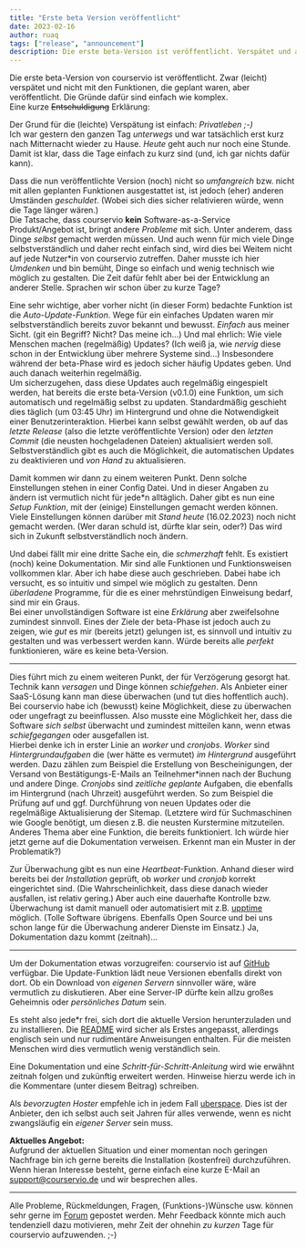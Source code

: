 ```yaml
---
title: "Erste beta Version veröffentlicht"
date: 2023-02-16
author: ruaq
tags: ["release", "announcement"]
description: Die erste beta-Version ist veröffentlicht. Verspätet und anders als geplant aber veröffentlicht. Sprechen wir über Hintergründe und Zukunft.
---
```


Die erste beta-Version von courservio ist veröffentlicht. Zwar (leicht) verspätet und nicht mit den Funktionen, die geplant waren, aber veröffentlicht. Die Gründe dafür sind einfach wie komplex.  
Eine kurze ~~Entschuldigung~~ Erklärung:

Der Grund für die (leichte) Verspätung ist einfach: *Privatleben ;-)*  
Ich war gestern den ganzen Tag *unterwegs* und war tatsächlich erst kurz nach Mitternacht wieder zu Hause. *Heute* geht auch nur noch eine Stunde. Damit ist klar, dass die Tage einfach zu kurz sind (und, ich gar nichts dafür kann).

Dass die nun veröffentlichte Version (noch) nicht so *umfangreich* bzw. nicht mit allen geplanten Funktionen ausgestattet ist, ist jedoch (eher) anderen Umständen *geschuldet*. (Wobei sich dies sicher relativieren würde, wenn die Tage länger wären.)  
Die Tatsache, dass courservio **kein** Software-as-a-Service Produkt/Angebot ist, bringt andere *Probleme* mit sich. Unter anderem, dass Dinge *selbst* gemacht werden müssen. Und auch wenn für mich viele Dinge selbstverständlich und daher recht einfach sind, wird dies bei Weitem nicht auf jede Nutzer\*in von courservio zutreffen. Daher musste ich hier *Umdenken* und bin bemüht, Dinge so einfach und wenig technisch wie möglich zu gestalten. Die Zeit dafür fehlt aber bei der Entwicklung an anderer Stelle. Sprachen wir schon über zu kurze Tage?

Eine sehr wichtige, aber vorher nicht (in dieser Form) bedachte Funktion ist die *Auto-Update-Funktion*. Wege für ein einfaches Updaten waren mir selbstverständlich bereits zuvor bekannt und bewusst. *Einfach* aus meiner Sicht. (git ein Begriff? Nicht? Das meine ich...) Und mal ehrlich: Wie viele Menschen machen (regelmäßig) Updates? (Ich weiß ja, wie *nervig* diese schon in der Entwicklung über mehrere Systeme sind...) Insbesondere während der beta-Phase wird es jedoch sicher häufig Updates geben. Und auch danach weiterhin regelmäßig.  
Um sicherzugehen, dass diese Updates auch regelmäßig eingespielt werden, hat bereits die erste beta-Version (v0.1.0) eine Funktion, um sich automatisch und regelmäßig selbst zu updaten. Standardmäßig geschieht dies täglich (um 03:45 Uhr) im Hintergrund und ohne die Notwendigkeit einer Benutzerinteraktion. Hierbei kann selbst gewählt werden, ob auf das *letzte Release* (also die letzte veröffentlichte Version) oder den *letzten Commit* (die neusten hochgeladenen Dateien) aktualisiert werden soll. Selbstverständlich gibt es auch die Möglichkeit, die automatischen Updates zu deaktivieren und *von Hand* zu aktualisieren.

Damit kommen wir dann zu einem weiteren Punkt. Denn solche Einstellungen stehen in einer Config Datei. Und in dieser Angaben zu ändern ist vermutlich nicht für jede\*n alltäglich. Daher gibt es nun eine *Setup Funktion*, mit der (einige) Einstellungen gemacht werden können. Viele Einstellungen können darüber mit *Stand heute* (16.02.2023) noch nicht gemacht werden. (Wer daran schuld ist, dürfte klar sein, oder?) Das wird sich in Zukunft selbstverständlich noch ändern.

Und dabei fällt mir eine dritte Sache ein, die *schmerzhaft* fehlt. Es existiert (noch) keine Dokumentation. Mir sind alle Funktionen und Funktionsweisen vollkommen klar. Aber ich habe diese auch geschrieben. Dabei habe ich versucht, es so intuitiv und simpel wie möglich zu gestalten. Denn *überladene* Programme, für die es einer mehrstündigen Einweisung bedarf, sind mir ein Graus.  
Bei einer unvollständigen Software ist eine *Erklärung* aber zweifelsohne zumindest sinnvoll. Eines der Ziele der beta-Phase ist jedoch auch zu zeigen, wie *gut* es mir (bereits jetzt) gelungen ist, es sinnvoll und intuitiv zu gestalten und was verbessert werden kann. Würde bereits alle *perfekt* funktionieren, wäre es keine beta-Version.

---

Dies führt mich zu einem weiteren Punkt, der für Verzögerung gesorgt hat. Technik kann *versagen* und Dinge können *schiefgehen*. Als Anbieter einer SaaS-Lösung kann man diese überwachen (und tut dies hoffentlich auch). Bei courservio habe ich (bewusst) keine Möglichkeit, diese zu überwachen oder ungefragt zu beeinflussen. Also musste eine Möglichkeit her, dass die Software *sich selbst* überwacht und zumindest mitteilen kann, wenn etwas *schiefgegangen* oder ausgefallen ist.  
Hierbei denke ich in erster Linie an *worker* und *cronjobs*. *Worker* sind *Hintergrundaufgaben* die (wer hätte es vermutet) *im Hintergrund* ausgeführt werden. Dazu zählen zum Beispiel die Erstellung von Bescheinigungen, der Versand von Bestätigungs-E-Mails an Teilnehmer\*innen nach der Buchung und andere Dinge. *Cronjobs* sind *zeitliche geplante* Aufgaben, die ebenfalls im Hintergrund (nach Uhrzeit) ausgeführt werden. So zum Beispiel die Prüfung auf und ggf. Durchführung von neuen Updates oder die regelmäßige Aktualisierung der Sitemap. (Letztere wird für Suchmaschinen wie Google benötigt, um diesen z.B. die neusten Kurstermine mitzuteilen. Anderes Thema aber eine Funktion, die bereits funktioniert. Ich würde hier jetzt gerne auf die Dokumentation verweisen. Erkennt man ein Muster in der Problematik?)

Zur Überwachung gibt es nun eine *Heartbeat*-Funktion. Anhand dieser wird bereits bei der *Installation* geprüft, ob *worker* und *cronjob* korrekt eingerichtet sind. (Die Wahrscheinlichkeit, dass diese danach wieder ausfallen, ist relativ gering.) Aber auch eine dauerhafte Kontrolle bzw. Überwachung ist damit manuell oder automatisiert mit z.B. [upptime](https://upptime.js.org/) möglich. (Tolle Software übrigens. Ebenfalls Open Source und bei uns schon lange für die Überwachung anderer Dienste im Einsatz.) Ja, Dokumentation dazu kommt (zeitnah)...

---

Um der Dokumentation etwas vorzugreifen: courservio ist auf [GitHub](https://github.com/courservio/courservio) verfügbar. Die Update-Funktion lädt neue Versionen ebenfalls direkt von dort. Ob ein Download von *eigenen Servern* sinnvoller wäre, wäre vermutlich zu diskutieren. Aber eine Server-IP dürfte kein allzu großes Geheimnis oder *persönliches Datum* sein.

Es steht also jede\*r frei, sich dort die aktuelle Version herunterzuladen und zu installieren. Die [README](https://github.com/courservio/courservio/blob/main/README.md) wird sicher als Erstes angepasst, allerdings englisch sein und nur rudimentäre Anweisungen enthalten. Für die meisten Menschen wird dies vermutlich wenig verständlich sein.

Eine Dokumentation und eine *Schritt-für-Schritt-Anleitung* wird wie erwähnt zeitnah folgen und zukünftig erweitert werden. Hinweise hierzu werde ich in die Kommentare (unter diesem Beitrag) schreiben.

Als *bevorzugten Hoster* empfehle ich in jedem Fall [uberspace](https://uberspace.de). Dies ist der Anbieter, den ich selbst auch seit Jahren für alles verwende, wenn es nicht zwangsläufig ein *eigener Server* sein muss.

**Aktuelles Angebot:**  
Aufgrund der aktuellen Situation und einer momentan noch geringen Nachfrage bin ich gerne bereits die Installation (kostenfrei) durchzuführen. Wenn hieran Interesse besteht, gerne einfach eine kurze E-Mail an [support@courservio.de](mailto:support@courservio.de) und wir besprechen alles.

---

Alle Probleme, Rückmeldungen, Fragen, (Funktions-)Wünsche usw. können sehr gerne im [Forum](https://forum.courservio.de) gepostet werden. Mehr Feedback könnte mich auch tendenziell dazu motivieren, mehr Zeit der ohnehin *zu kurzen* Tage für courservio aufzuwenden. ;-)